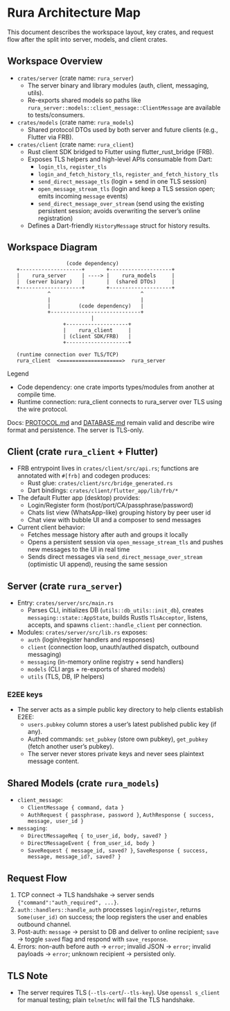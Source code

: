 # Rura Architecture Map

This document describes the workspace layout, key crates, and request flow after the split into server, models, and client crates.

## Workspace Overview
- `crates/server` (crate name: `rura_server`)
  - The server binary and library modules (auth, client, messaging, utils).
  - Re-exports shared models so paths like `rura_server::models::client_message::ClientMessage` are available to tests/consumers.
- `crates/models` (crate name: `rura_models`)
  - Shared protocol DTOs used by both server and future clients (e.g., Flutter via FRB).
- `crates/client` (crate name: `rura_client`)
  - Rust client SDK bridged to Flutter using flutter_rust_bridge (FRB).
  - Exposes TLS helpers and high-level APIs consumable from Dart:
    - `login_tls`, `register_tls`
    - `login_and_fetch_history_tls`, `register_and_fetch_history_tls`
    - `send_direct_message_tls` (login + send in one TLS session)
    - `open_message_stream_tls` (login and keep a TLS session open; emits incoming `message` events)
    - `send_direct_message_over_stream` (send using the existing persistent session; avoids overwriting the server’s online registration)
  - Defines a Dart-friendly `HistoryMessage` struct for history results.

## Workspace Diagram

```
                   (code dependency)
   +--------------------+       +--------------------+
   |    rura_server     | ----> |    rura_models     |
   |  (server binary)   |       |  (shared DTOs)     |
   +--------------------+       +--------------------+
             ^                             ^
             |                             |
             |         (code dependency)   |
             +-----------------------------+
                           |
                  +--------------------+
                  |    rura_client     |
                  | (client SDK/FRB)   |
                  +--------------------+

   (runtime connection over TLS/TCP)
   rura_client  <====================>  rura_server
```

Legend
- Code dependency: one crate imports types/modules from another at compile time.
- Runtime connection: rura_client connects to rura_server over TLS using the wire protocol.

Docs: [PROTOCOL.md](PROTOCOL.md) and [DATABASE.md](DATABASE.md) remain valid and describe wire format and persistence. The server is TLS-only.

## Client (crate `rura_client` + Flutter)
- FRB entrypoint lives in `crates/client/src/api.rs`; functions are annotated with `#[frb]` and codegen produces:
  - Rust glue: `crates/client/src/bridge_generated.rs`
  - Dart bindings: `crates/client/flutter_app/lib/frb/*`
- The default Flutter app (desktop) provides:
  - Login/Register form (host/port/CA/passphrase/password)
  - Chats list view (WhatsApp-like) grouping history by peer user id
  - Chat view with bubble UI and a composer to send messages
- Current client behavior:
  - Fetches message history after auth and groups it locally
  - Opens a persistent session via `open_message_stream_tls` and pushes new messages to the UI in real time
  - Sends direct messages via `send_direct_message_over_stream` (optimistic UI append), reusing the same session

## Server (crate `rura_server`)
- Entry: `crates/server/src/main.rs`
  - Parses CLI, initializes DB (`utils::db_utils::init_db`), creates `messaging::state::AppState`, builds Rustls `TlsAcceptor`, listens, accepts, and spawns `client::handle_client` per connection.
- Modules: `crates/server/src/lib.rs` exposes:
  - `auth` (login/register handlers and responses)
  - `client` (connection loop, unauth/authed dispatch, outbound messaging)
  - `messaging` (in-memory online registry + send handlers)
  - `models` (CLI args + re-exports of shared models)
  - `utils` (TLS, DB, IP helpers)

### E2EE keys
- The server acts as a simple public key directory to help clients establish E2EE:
  - `users.pubkey` column stores a user’s latest published public key (if any).
  - Authed commands: `set_pubkey` (store own pubkey), `get_pubkey` (fetch another user’s pubkey).
  - The server never stores private keys and never sees plaintext message content.

## Shared Models (crate `rura_models`)
- `client_message`:
  - `ClientMessage { command, data }`
  - `AuthRequest { passphrase, password }`, `AuthResponse { success, message, user_id }`
- `messaging`:
  - `DirectMessageReq { to_user_id, body, saved? }`
  - `DirectMessageEvent { from_user_id, body }`
  - `SaveRequest { message_id, saved? }`, `SaveResponse { success, message, message_id?, saved? }`

## Request Flow
1) TCP connect → TLS handshake → server sends `{"command":"auth_required", ...}`.
2) `auth::handlers::handle_auth` processes `login`/`register`, returns `Some(user_id)` on success; the loop registers the user and enables outbound channel.
3) Post-auth: `message` → persist to DB and deliver to online recipient; `save` → toggle `saved` flag and respond with `save_response`.
4) Errors: non-auth before auth → `error`; invalid JSON → `error`; invalid payloads → `error`; unknown recipient → persisted only.

## TLS Note
- The server requires TLS (`--tls-cert`/`--tls-key`). Use `openssl s_client` for manual testing; plain `telnet`/`nc` will fail the TLS handshake.

